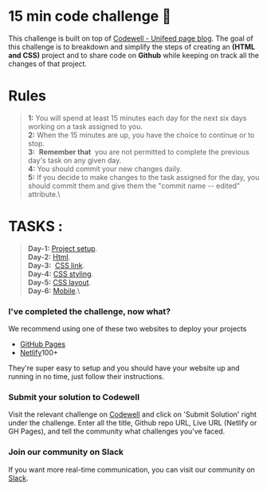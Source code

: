 
# 15 min code challenge  👋

This challenge is built on top of [Codewell - Unifeed page blog](https://www.codewell.cc/challenges/unifeed-blog-page--608d9d5c747bad001532bd7c).
The goal of this challenge is to breakdown and simplify the steps of creating an **(HTML and CSS)** project and to share code on **Github** while keeping on track all the changes of that project.

# Rules


>**1:** You will spend at least 15 minutes each day for the next six days working on a task assigned to you.\
>**2:** When the 15 minutes are up, you have the choice to continue or to stop.\
>**3:**  **Remember that**  you are not permitted to complete the previous day's task on any given day.\
>**4:** You should commit your new changes daily.\
>**5:** If you decide to make changes to the task assigned for the day, you should commit them and give them the "commit name -- edited" attribute.\

# TASKS :


>**Day-1:**  [Project setup](https://ibtihelbs.github.io/unifeed/task_1.html).\
>**Day-2:**  [Html](https://ibtihelbs.github.io/unifeed/tasks.html).\
>**Day-3:**  [CSS link](https://ibtihelbs.github.io/unifeed/task_1.html/).\
>**Day-4:**  [CSS styling](https://ibtihelbs.github.io/unifeed/task_1.html/).\
>**Day-5:**  [CSS layout](https://ibtihelbs.github.io/unifeed/task_1.html/).\
>**Day-6:**  [Mobile](https://ibtihelbs.github.io/unifeed/task_1.html/).\
### I've completed the challenge, now what?

We recommend using one of these two websites to deploy your projects

- [GitHub Pages](https://pages.github.com/)
- [Netlify](https://www.netlify.com/)100+

They're super easy to setup and you should have your website up and running in no time, just follow their instructions.


### Submit your solution to Codewell

Visit the relevant challenge on [Codewell](https://codewell.cc) and click on 'Submit Solution' right under the challenge.
Enter all the title, Github repo URL, Live URL (Netlify or GH Pages), and tell the community what challenges you've faced.

### Join our community on Slack

If you want more real-time communication, you can visit our community on [Slack](https://join.slack.com/t/codewell-hq/shared_invite/zt-ni8c9g8h-gNYWrmqQ3Uh37dcLg9~LMQ). 
